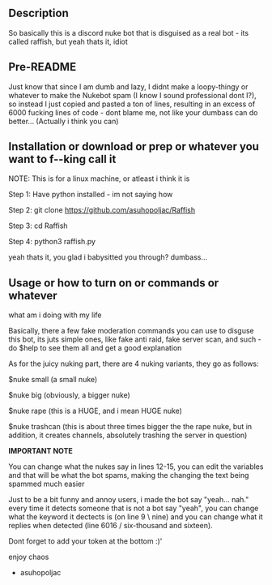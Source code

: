 Description
----------------------------------
So basically this is a discord nuke bot that is disguised as a real bot - its called raffish, but yeah thats it, idiot


Pre-README
-----------------------
Just know that since I am dumb and lazy, I didnt make a loopy-thingy or whatever to make the Nukebot spam (I know I sound professional dont I?), so instead I just copied and pasted a ton of lines, resulting in an excess of 6000 fucking lines of code - dont blame me, not like your dumbass can do better... (Actually i think you can)

Installation or download or prep or whatever you want to f--king call it
-------------------------------
NOTE: This is for a linux machine, or atleast i think it is


Step 1: Have python installed - im not saying how

Step 2: git clone https://github.com/asuhopoljac/Raffish

Step 3: cd Raffish

Step 4: python3 raffish.py

yeah thats it, you glad i babysitted you through? dumbass...

Usage or how to turn on or commands or whatever
-----------------------------------------------------
what am i doing with my life

Basically, there a few fake moderation commands you can use to disguse this bot, its juts simple ones, like fake anti raid, fake server scan, and such - do $help to see them all and get a good explanation

As for the juicy nuking part, there are 4 nuking variants, they go as follows:

$nuke small (a small nuke)

$nuke big (obviously, a bigger nuke)

$nuke rape (this is a HUGE, and i mean HUGE nuke)

$nuke trashcan (this is about three times bigger the the rape nuke, but in addition, it creates channels, absolutely trashing the server in question)

**IMPORTANT NOTE**

You can change what the nukes say in lines 12-15, you can edit the variables and that will be what the bot spams, making the changing the text being spammed much easier

Just to be a bit funny and annoy users, i made the bot say "yeah... nah." every time it detects someone that is not a bot say "yeah", you can change what the keyword it dectects is (on line 9 \ nine) and you can change what it replies when detected (line 6016 / six-thousand and sixteen).

Dont forget to add your token at the bottom :)'

enjoy chaos

- asuhopoljac
